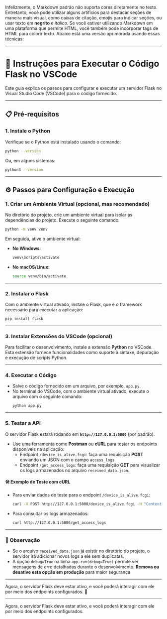 Infelizmente, o Markdown padrão não suporta cores diretamente no texto. Entretanto, você pode utilizar alguns artifícios para destacar seções de maneira mais visual, como caixas de citação, emojis para indicar seções, ou usar texto em **negrito** e *itálico*. Se você estiver utilizando Markdown em uma plataforma que permite HTML, você também pode incorporar tags de HTML para colorir texto. Abaixo está uma versão aprimorada usando essas técnicas:

---

# 🎉 **Instruções para Executar o Código Flask no VSCode**

Este guia explica os passos para configurar e executar um servidor Flask no Visual Studio Code (VSCode) para o código fornecido.

---

## 📋 **Pré-requisitos**

### 1. **Instale o Python**  
   Verifique se o Python está instalado usando o comando:
   ```bash
   python --version
   ```
   Ou, em alguns sistemas:
   ```bash
   python3 --version
   ```

---

## ⚙️ **Passos para Configuração e Execução**

### 1. **Criar um Ambiente Virtual (opcional, mas recomendado)**  
   No diretório do projeto, crie um ambiente virtual para isolar as dependências do projeto. Execute o seguinte comando:
   ```bash
   python -m venv venv
   ```

   Em seguida, ative o ambiente virtual:

   - **No Windows**:
     ```bash
     venv\Scripts\activate
     ```
   - **No macOS/Linux**:
     ```bash
     source venv/bin/activate
     ```

---

### 2. **Instalar o Flask**  
   Com o ambiente virtual ativado, instale o Flask, que é o framework necessário para executar a aplicação:
   ```bash
   pip install flask
   ```

---

### 3. **Instalar Extensões do VSCode (opcional)**  
   Para facilitar o desenvolvimento, instale a extensão **Python** no VSCode. Esta extensão fornece funcionalidades como suporte à sintaxe, depuração e execução de scripts Python.

---

### 4. **Executar o Código**  
   - Salve o código fornecido em um arquivo, por exemplo, `app.py`.
   - No terminal do VSCode, com o ambiente virtual ativado, execute o arquivo com o seguinte comando:
     ```bash
     python app.py
     ```

---

### 5. **Testar a API**

   O servidor Flask estará rodando em **`http://127.0.0.1:5000`** (por padrão).

   - Use uma ferramenta como **Postman** ou **cURL** para testar os endpoints disponíveis na aplicação:
     - Endpoint `/device_is_alive.fcgi`: faça uma requisição **POST** enviando um JSON com o campo `access_logs`.
     - Endpoint `/get_access_logs`: faça uma requisição **GET** para visualizar os logs armazenados no arquivo `received_data.json`.

#### 🛠 **Exemplo de Teste com cURL**
   - Para enviar dados de teste para o endpoint `/device_is_alive.fcgi`:
     ```bash
     curl -X POST http://127.0.0.1:5000/device_is_alive.fcgi -H "Content-Type: application/json" -d '{"access_logs": "seu_log_aqui"}'
     ```
   - Para consultar os logs armazenados:
     ```bash
     curl http://127.0.0.1:5000/get_access_logs
     ```

---

### 📝 **Observação**
   - Se o arquivo `received_data.json` já existir no diretório do projeto, o servidor irá adicionar novos logs a ele sem duplicatas.
   - A opção `debug=True` na linha `app.run(debug=True)` permite ver mensagens de erro detalhadas durante o desenvolvimento. **Remova ou desative esta opção em produção** para maior segurança.

---

Agora, o servidor Flask deve estar ativo, e você poderá interagir com ele por meio dos endpoints configurados. 🚀

---

Agora, o servidor Flask deve estar ativo, e você poderá interagir com ele por meio dos endpoints configurados.

